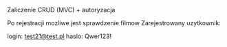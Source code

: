 Zaliczenie CRUD (MVC) + autoryzacja

Po rejestracji mozliwe jest sprawdzenie filmow
Zarejestrowany uzytkownik:

login: test21@test.pl
haslo: Qwer123!